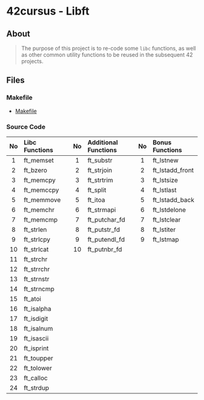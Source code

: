 # 42cursus - Libft


## About

>The purpose of this project is to re-code some `libc` functions, as well as other common utility functions to be reused in the subsequent 42 projects.

## Files

### Makefile
- [Makefile](https://github.com/Oagrram/Libft/blob/main/Makefile)

### Source Code
| No  | Libc Functions                                                                 |   | No  | Additional Functions                                                                 |   | No  | Bonus Functions                                                                          |
| :-: | :----------------------------------------------------------------------------- | - | :-: | :----------------------------------------------------------------------------------- | - | :-: | :--------------------------------------------------------------------------------------- |
| 1   | ft_memset   |   | 1   | ft_substr         |   | 1   | ft_lstnew             |
| 2   | ft_bzero    |   | 2   | ft_strjoin       |   | 2   | ft_lstadd_front |
| 3   | ft_memcpy   |   | 3   | ft_strtrim      |   | 3   | ft_lstsize           |
| 4   | ft_memccpy |   | 4   | ft_split          |   | 4   | ft_lstlast           |
| 5   | ft_memmove |   | 5   | ft_itoa            |   | 5   | ft_lstadd_back   |
| 6   | ft_memchr   |   | 6   | ft_strmapi       |   | 6   | ft_lstdelone       |
| 7   | ft_memcmp   |   | 7   | ft_putchar_fd |   | 7   | ft_lstclear         |
| 8   | ft_strlen   |   | 8   | ft_putstr_fd   |   | 8   | ft_lstiter           |
| 9   | ft_strlcpy |   | 9   | ft_putendl_fd |   | 9   | ft_lstmap             |
| 10  | ft_strlcat |   | 10  | ft_putnbr_fd   |   |     |                                                                                          |
| 11  | ft_strchr   |   |     |                                                                                      |   |     |                                                                                          |
| 12  | ft_strrchr|   |     |                                                                                      |   |     |                                                                                          |
| 13  | ft_strnstr|   |     |                                                                                      |   |     |                                                                                          |
| 14  | ft_strncmp |   |     |                                                                                      |   |     |                                                                                          |
| 15  | ft_atoi      |   |     |                                                                                      |   |     |                                                                                          |
| 16  | ft_isalpha |   |     |                                                                                      |   |     |                                                                                          |
| 17  | ft_isdigit |   |     |                                                                                      |   |     |                                                                                          |
| 18  | ft_isalnum |   |     |                                                                                      |   |     |                                                                                          |
| 19  | ft_isascii |   |     |                                                                                      |   |     |                                                                                          |
| 20  | ft_isprint |   |     |                                                                                      |   |     |                                                                                          |
| 21  | ft_toupper |   |     |                                                                                      |   |     |                                                                                          |
| 22  | ft_tolower |   |     |                                                                                      |   |     |                                                                                          |
| 23  | ft_calloc |   |     |                                                                                      |   |     |                                                                                          |
| 24  | ft_strdup |   |     |                                                                                      |   |     |                                                                                          |

